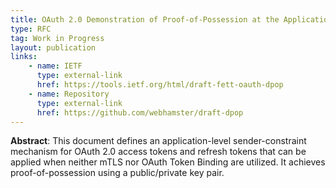 ```yaml
---
title: OAuth 2.0 Demonstration of Proof-of-Possession at the Application Layer
type: RFC
tag: Work in Progress
layout: publication
links:
    - name: IETF
      type: external-link
      href: https://tools.ietf.org/html/draft-fett-oauth-dpop
    - name: Repository
      type: external-link
      href: https://github.com/webhamster/draft-dpop
---
```


**Abstract**: This document defines an application-level
sender-constraint mechanism for OAuth 2.0 access tokens and refresh
tokens that can be applied when neither mTLS nor OAuth Token Binding
are utilized. It achieves proof-of-possession using a public/private
key pair.
